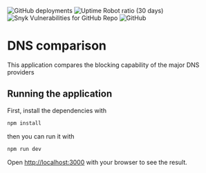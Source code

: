 ![GitHub deployments](https://img.shields.io/github/deployments/samrobbins85/dns-comparison/Production?style=for-the-badge)
![Uptime Robot ratio (30 days)](https://img.shields.io/uptimerobot/ratio/m785610728-8c502e35a61c7e11767072c7?style=for-the-badge)
![Snyk Vulnerabilities for GitHub Repo](https://img.shields.io/snyk/vulnerabilities/github/samrobbins85/dns-comparison?style=for-the-badge)
![GitHub](https://img.shields.io/github/license/samrobbins85/dns-comparison?style=for-the-badge)
# DNS comparison
This application compares the blocking capability of the major DNS providers

## Running the application

First, install the dependencies with

```bash
npm install
```

then you can run it with
```bash
npm run dev
```

Open [http://localhost:3000](http://localhost:3000) with your browser to see the result.



